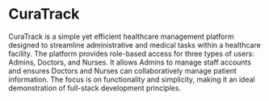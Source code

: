 # CuraTrack
 CuraTrack is a simple yet efficient healthcare management platform designed to streamline administrative and medical tasks within a healthcare facility. The platform provides role-based access for three types of users: Admins, Doctors, and Nurses. It allows Admins to manage staff accounts and ensures Doctors and Nurses can collaboratively manage patient information. The focus is on functionality and simplicity, making it an ideal demonstration of full-stack development principles.
